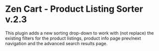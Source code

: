 # Zen Cart - Product Listing Sorter v.2.3
 This plugin adds a new sorting drop-down to work with (not replace) the existing filters for the product listings, product info page prev/next navigation and the advanced search results page.

